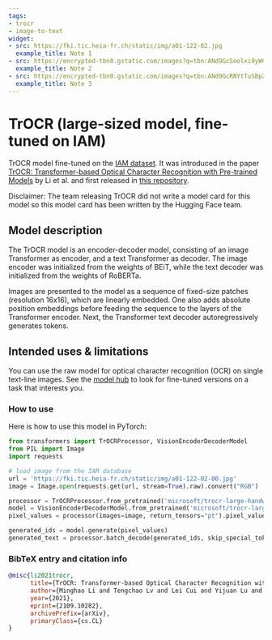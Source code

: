 ```yaml
---
tags:
- trocr
- image-to-text
widget:
- src: https://fki.tic.heia-fr.ch/static/img/a01-122-02.jpg
  example_title: Note 1
- src: https://encrypted-tbn0.gstatic.com/images?q=tbn:ANd9GcSoolxi9yWGAT5SLZShv8vVd0bz47UWRzQC19fDTeE8GmGv_Rn-PCF1pP1rrUx8kOjA4gg&usqp=CAU
  example_title: Note 2
- src: https://encrypted-tbn0.gstatic.com/images?q=tbn:ANd9GcRNYtTuSBpZPV_nkBYPMFwVVD9asZOPgHww4epu9EqWgDmXW--sE2o8og40ZfDGo87j5w&usqp=CAU
  example_title: Note 3
---
```


# TrOCR (large-sized model, fine-tuned on IAM) 

TrOCR model fine-tuned on the [IAM dataset](https://fki.tic.heia-fr.ch/databases/iam-handwriting-database). It was introduced in the paper [TrOCR: Transformer-based Optical Character Recognition with Pre-trained Models](https://arxiv.org/abs/2109.10282) by Li et al. and first released in [this repository](https://github.com/microsoft/unilm/tree/master/trocr). 

Disclaimer: The team releasing TrOCR did not write a model card for this model so this model card has been written by the Hugging Face team.

## Model description

The TrOCR model is an encoder-decoder model, consisting of an image Transformer as encoder, and a text Transformer as decoder. The image encoder was initialized from the weights of BEiT, while the text decoder was initialized from the weights of RoBERTa.

Images are presented to the model as a sequence of fixed-size patches (resolution 16x16), which are linearly embedded. One also adds absolute position embeddings before feeding the sequence to the layers of the Transformer encoder. Next, the Transformer text decoder autoregressively generates tokens.

## Intended uses & limitations

You can use the raw model for optical character recognition (OCR) on single text-line images. See the [model hub](https://huggingface.co/models?search=microsoft/trocr) to look for fine-tuned versions on a task that interests you.

### How to use

Here is how to use this model in PyTorch:

```python
from transformers import TrOCRProcessor, VisionEncoderDecoderModel
from PIL import Image
import requests

# load image from the IAM database
url = 'https://fki.tic.heia-fr.ch/static/img/a01-122-02-00.jpg'
image = Image.open(requests.get(url, stream=True).raw).convert("RGB")

processor = TrOCRProcessor.from_pretrained('microsoft/trocr-large-handwritten')
model = VisionEncoderDecoderModel.from_pretrained('microsoft/trocr-large-handwritten')
pixel_values = processor(images=image, return_tensors="pt").pixel_values

generated_ids = model.generate(pixel_values)
generated_text = processor.batch_decode(generated_ids, skip_special_tokens=True)[0]
```

### BibTeX entry and citation info

```bibtex
@misc{li2021trocr,
      title={TrOCR: Transformer-based Optical Character Recognition with Pre-trained Models}, 
      author={Minghao Li and Tengchao Lv and Lei Cui and Yijuan Lu and Dinei Florencio and Cha Zhang and Zhoujun Li and Furu Wei},
      year={2021},
      eprint={2109.10282},
      archivePrefix={arXiv},
      primaryClass={cs.CL}
}
```